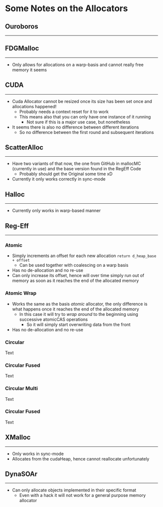 # Some Notes on the Allocators

## Ouroboros
---

## FDGMalloc
---
* Only allows for allocations on a warp-basis and cannot really free memory it seems

## CUDA
---
* Cuda Allocator cannot be resized once its size has been set once and allocations happened!
  * Probably needs a context reset for it to work
  * This means also that you can only have one instance of it running
    * Not sure if this is a major use case, but nonetheless
* It seems there is also no difference between different iterations
  * So no difference between the first round and subsequent iterations

## ScatterAlloc
---
* Have two variants of that now, the one from GitHub in mallocMC (currently in use) and the base version found in the RegEff Code
  * Probably should get the Original some time xD
* Currently it only works correctly in sync-mode

## Halloc
---
* Currently only works in warp-based manner

## Reg-Eff
---
### Atomic
* Simply increments an offset for each new allocation `return d_heap_base + offset`
  * Can be used together with coalescing on a warp basis
* Has no de-allocation and no re-use
* Can only increase its offset, hence will over time simply run out of memory as soon as it reaches the end of the allocated memory
### Atomic Wrap
* Works the same as the basis *atomic* allocator, the only difference is what happens once it reaches the end of the allocated memory
  * In this case it will try to *wrap around* to the beginning using successive atomicCAS operations
    * So it will simply start overwriting data from the front
* Has no de-allocation and no re-use
### Circular
Text
### Circular Fused
Text
### Circular Multi
Text
### Circular Fused
Text

## XMalloc
---
* Only works in sync-mode
* Allocates from the cudaHeap, hence cannot reallocate unfortunately

## DynaSOAr
---
* Can only allocate objects implemented in their specific format
  * Even with a hack it will not work for a general purpose memory allocator